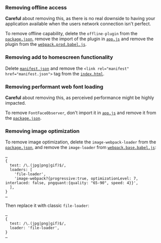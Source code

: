 ### Removing offline access

**Careful** about removing this, as there is no real downside to having your
application available when the users network connection isn't perfect.

To remove offline capability, delete the `offline-plugin` from the
[`package.json`](../../package.json), remove the import of the plugin in
[`app.js`](../../app/app.js) and remove the plugin from the
[`webpack.prod.babel.js`](../../internals/webpack/webpack.prod.babel.js).

### Removing add to homescreen functionality

Delete [`manifest.json`](../../app/manifest.json) and remove the
`<link rel="manifest" href="manifest.json">` tag from the
[`index.html`](../../app/index.html).

### Removing performant web font loading

**Careful** about removing this, as perceived performance might be highly impacted.

To remove `FontFaceObserver`, don't import it in [`app.js`](../../app/app.js) and
remove it from the [`package.json`](../../package.json).

### Removing image optimization

To remove image optimization, delete the `image-webpack-loader` from the
[`package.json`](../../package.json), and remove the `image-loader` from [`webpack.base.babel.js`](../../internals/webpack/webpack.base.babel.js):
```
…
{
  test: /\.(jpg|png|gif)$/,
  loaders: [
    'file-loader',
    'image-webpack?{progressive:true, optimizationLevel: 7, interlaced: false, pngquant:{quality: "65-90", speed: 4}}',
  ],
}
…
```

Then replace it with classic `file-loader`:

```
…
{
  test: /\.(jpg|png|gif)$/,
  loader: 'file-loader',
}
…
```
